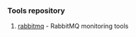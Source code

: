 ### Tools repository

1. [rabbitmq](https://github.com/egikander/tools/tree/master/rabbitmq) - RabbitMQ monitoring tools